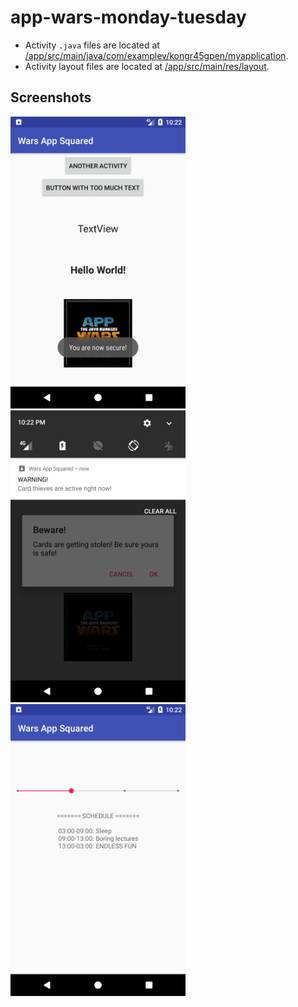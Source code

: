 # app-wars-monday-tuesday

* Activity `.java` files are located at [/app/src/main/java/com/examplev/kongr45gpen/myapplication](https://github.com/kongr45gpen/app-wars-monday-tuesday/tree/master/app/src/main/java/com/examplev/kongr45gpen/myapplication).
* Activity layout files are located at [/app/src/main/res/layout](https://github.com/kongr45gpen/app-wars-monday-tuesday/tree/master/app/src/main/res/layout).

## Screenshots

<a href="/screenshots/Screenshot_1.png"><img src="/screenshots/Screenshot_1.png" alt="Screenshot of the app's MainActivity, showing 2 buttons, 2 text boxes, an image and a notification on the bottom of the screen" title="MainActivity Screenshot" width="280" ></a>
<a href="/screenshots/Screenshot_2.png"><img src="/screenshots/Screenshot_2.png" alt="Screenshot of a notification on the top of the screen, and an alert dialog in the middle of the screen, both created by our app" title="App Notification Screenshot" width="280" ></a>
<a href="/screenshots/Screenshot_3.png"><img src="/screenshots/Screenshot_3.png" alt="Screenshot of the app's YesNameActivity, including a slider/selector, and a textbox with the rough schedule of one day" title="YesNameActivity Screenshot" width="280" ></a>
